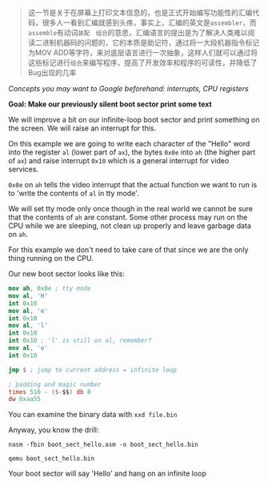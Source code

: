 > 这一节是关于在屏幕上打印文本信息的，也是正式开始编写功能性的汇编代码，很多人一看到汇编就感到头疼，事实上，汇编的英文是`assembler`，而`assemble`有动词`装配　组合`的意思，汇编语言的提出是为了解决人类难以阅读二进制机器码的问题的，它的本质是助记符，通过将一大段机器指令标记为MOV ADD等字符，来对底层语言进行一次抽象，这样人们就可以通过将这些标记进行`组合`来编写程序，提高了开发效率和程序的可读性，并降低了Bug出现的几率

*Concepts you may want to Google beforehand: interrupts, CPU
registers*

**Goal: Make our previously silent boot sector print some text**

We will improve a bit on our infinite-loop boot sector and print
something on the screen. We will raise an interrupt for this.

On this example we are going to write each character of the "Hello"
word into the register `al` (lower part of `ax`), the bytes `0x0e`
into `ah` (the higher part of `ax`) and raise interrupt `0x10` which
is a general interrupt for video services.

`0x0e` on `ah` tells the video interrupt that the actual function
we want to run is to 'write the contents of `al` in tty mode'.

We will set tty mode only once though in the real world we
cannot be sure that the contents of `ah` are constant. Some other
process may run on the CPU while we are sleeping, not clean
up properly and leave garbage data on `ah`.

For this example we don't need to take care of that since we are
the only thing running on the CPU.

Our new boot sector looks like this:
```nasm
mov ah, 0x0e ; tty mode
mov al, 'H'
int 0x10
mov al, 'e'
int 0x10
mov al, 'l'
int 0x10
int 0x10 ; 'l' is still on al, remember?
mov al, 'o'
int 0x10

jmp $ ; jump to current address = infinite loop

; padding and magic number
times 510 - ($-$$) db 0
dw 0xaa55
```

You can examine the binary data with `xxd file.bin`

Anyway, you know the drill:

`nasm -fbin boot_sect_hello.asm -o boot_sect_hello.bin`

`qemu boot_sect_hello.bin`

Your boot sector will say 'Hello' and hang on an infinite loop
